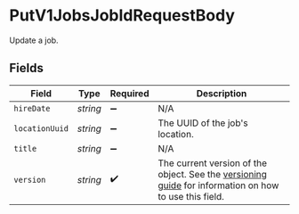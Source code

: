 # PutV1JobsJobIdRequestBody

Update a job.


## Fields

| Field                                                                                                                                                                         | Type                                                                                                                                                                          | Required                                                                                                                                                                      | Description                                                                                                                                                                   |
| ----------------------------------------------------------------------------------------------------------------------------------------------------------------------------- | ----------------------------------------------------------------------------------------------------------------------------------------------------------------------------- | ----------------------------------------------------------------------------------------------------------------------------------------------------------------------------- | ----------------------------------------------------------------------------------------------------------------------------------------------------------------------------- |
| `hireDate`                                                                                                                                                                    | *string*                                                                                                                                                                      | :heavy_minus_sign:                                                                                                                                                            | N/A                                                                                                                                                                           |
| `locationUuid`                                                                                                                                                                | *string*                                                                                                                                                                      | :heavy_minus_sign:                                                                                                                                                            | The UUID of the job's location.                                                                                                                                               |
| `title`                                                                                                                                                                       | *string*                                                                                                                                                                      | :heavy_minus_sign:                                                                                                                                                            | N/A                                                                                                                                                                           |
| `version`                                                                                                                                                                     | *string*                                                                                                                                                                      | :heavy_check_mark:                                                                                                                                                            | The current version of the object. See the [versioning guide](https://docs.gusto.com/embedded-payroll/docs/versioning#object-layer) for information on how to use this field. |